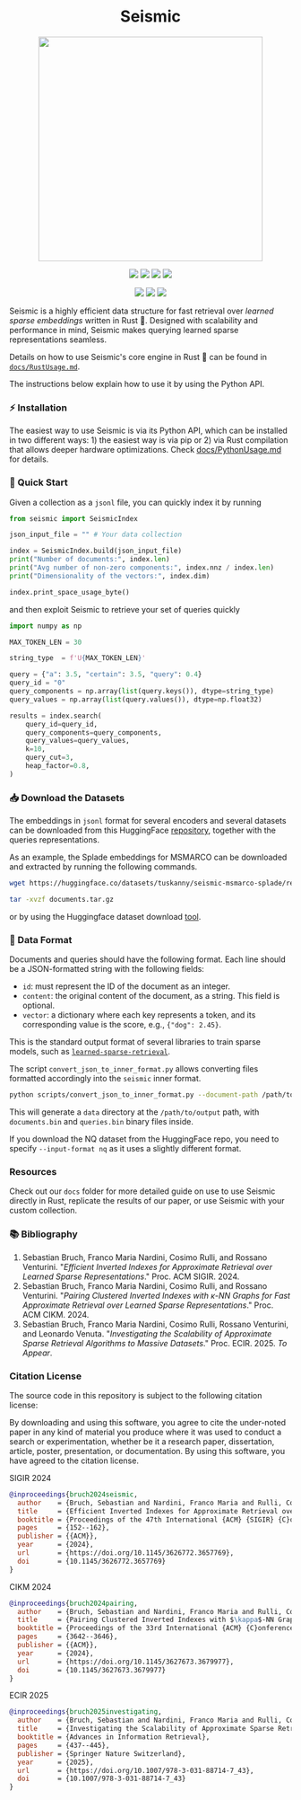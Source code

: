 <h1 align="center">Seismic</h1>
<p align="center">
    <img width="400px" src="https://raw.githubusercontent.com/TusKANNy/seismic/main/imgs/new_logo_seismic.webp" />
</p>

<p align="center">
    <a href="https://dl.acm.org/doi/pdf/10.1145/3626772.3657769"><img src="https://badgen.net/static/paper/SIGIR 2024/green" /></a>  
    <a href="https://dl.acm.org/doi/pdf/10.1145/3627673.3679977"><img src="https://badgen.net/static/paper/CIKM 2024/blue" /></a>
    <a href="https://arxiv.org/abs/2501.11628"><img src="https://badgen.net/static/paper/ECIR 2025/yellow" /></a>
    <a href="http://arxiv.org/abs/2404.18812"><img src="https://badgen.net/static/arXiv/2404.18812/red" /></a>
</p>

<p align="center">    
    <a href="https://crates.io/crates/seismic"><img src="https://badgen.infra.medigy.com/crates/v/seismic" /></a>
    <a href="https://crates.io/crates/seismic"><img src="https://badgen.infra.medigy.com/crates/d/seismic" /></a>
    <a href="LICENSE.md"><img src="https://badgen.net/static/license/MIT/blue" /></a>
</p>

Seismic is a highly efficient data structure for fast retrieval over *learned sparse embeddings* written in Rust 🦀. Designed with scalability and performance in mind, Seismic makes querying learned sparse representations seamless.

Details on how to use Seismic's core engine in Rust 🦀 can be found in [`docs/RustUsage.md`](docs/RustUsage.md).

The instructions below explain how to use it by using the Python API. 


### ⚡ Installation  

The easiest way to use Seismic is via its Python API, which can be installed in two different ways: 1) the easiest way is via pip or 2) via Rust compilation that allows deeper hardware optimizations. Check [docs/PythonUsage.md](docs/PythonUsage.md) for details.


### 🚀 Quick Start  
Given a collection as a `jsonl` file, you can quickly index it by running 
```python
from seismic import SeismicIndex

json_input_file = "" # Your data collection

index = SeismicIndex.build(json_input_file)
print("Number of documents:", index.len)
print("Avg number of non-zero components:", index.nnz / index.len)
print("Dimensionality of the vectors:", index.dim)

index.print_space_usage_byte()
```

and then exploit Seismic to retrieve your set of queries quickly

```python
import numpy as np

MAX_TOKEN_LEN = 30

string_type  = f'U{MAX_TOKEN_LEN}'

query = {"a": 3.5, "certain": 3.5, "query": 0.4}
query_id = "0"
query_components = np.array(list(query.keys()), dtype=string_type)
query_values = np.array(list(query.values()), dtype=np.float32)

results = index.search(
    query_id=query_id,
    query_components=query_components,
    query_values=query_values,
    k=10, 
    query_cut=3, 
    heap_factor=0.8,
)
```


### 📥 Download the Datasets  
The embeddings in ```jsonl```  format for several encoders and several datasets can be downloaded from this HuggingFace [repository](https://huggingface.co/collections/tuskanny/seismic-datasets-6610108d39c0f2299f20fc9b), together with the queries representations. 

As an example, the Splade embeddings for MSMARCO can be downloaded and extracted by running the following commands.

```bash
wget https://huggingface.co/datasets/tuskanny/seismic-msmarco-splade/resolve/main/documents.tar.gz?download=true -O documents.tar.gz 

tar -xvzf documents.tar.gz
```

or by using the Huggingface dataset download [tool](https://huggingface.co/docs/hub/en/datasets-downloading).


### 📄 Data Format  
Documents and queries should have the following format. Each line should be a JSON-formatted string with the following fields:
- `id`: must represent the ID of the document as an integer.
- `content`: the original content of the document, as a string. This field is optional. 
- `vector`: a dictionary where each key represents a token, and its corresponding value is the score, e.g., `{"dog": 2.45}`.

This is the standard output format of several libraries to train sparse models, such as [`learned-sparse-retrieval`](https://github.com/thongnt99/learned-sparse-retrieval).

The script ```convert_json_to_inner_format.py``` allows converting files formatted accordingly into the ```seismic``` inner format.

```bash
python scripts/convert_json_to_inner_format.py --document-path /path/to/document.jsonl --queries-path /path/to/queries.jsonl --output-dir /path/to/output 
```
This will generate a ```data``` directory at the ```/path/to/output``` path, with ```documents.bin``` and ```queries.bin``` binary files inside.

If you download the NQ dataset from the HuggingFace repo, you need to specify ```--input-format nq``` as it uses a slightly different format. 


### Resources
Check out our `docs` folder for more detailed guide on use to use Seismic directly in Rust, replicate the results of our paper, or use Seismic with your custom collection. 


### <a name="bib">📚 Bibliography</a>
1. Sebastian Bruch, Franco Maria Nardini, Cosimo Rulli, and Rossano Venturini. "*Efficient Inverted Indexes for Approximate Retrieval over Learned Sparse Representations*." Proc. ACM SIGIR. 2024. 
2. Sebastian Bruch, Franco Maria Nardini, Cosimo Rulli, and Rossano Venturini. "*Pairing Clustered Inverted Indexes with κ-NN Graphs for Fast Approximate Retrieval over Learned Sparse Representations*."  Proc. ACM CIKM. 2024.
3. Sebastian Bruch, Franco Maria Nardini, Cosimo Rulli, Rossano Venturini, and Leonardo Venuta. "*Investigating the Scalability of Approximate Sparse Retrieval Algorithms to Massive Datasets*." Proc. ECIR. 2025. *To Appear*. 


### Citation License
The source code in this repository is subject to the following citation license:

By downloading and using this software, you agree to cite the under-noted paper in any kind of material you produce where it was used to conduct a search or experimentation, whether be it a research paper, dissertation, article, poster, presentation, or documentation. By using this software, you have agreed to the citation license.

SIGIR 2024
```bibtex
@inproceedings{bruch2024seismic,
  author    = {Bruch, Sebastian and Nardini, Franco Maria and Rulli, Cosimo and Venturini, Rossano},
  title     = {Efficient Inverted Indexes for Approximate Retrieval over Learned Sparse Representations},
  booktitle = {Proceedings of the 47th International {ACM} {SIGIR} {C}onference on Research and Development in Information Retrieval ({SIGIR})},
  pages     = {152--162},
  publisher = {{ACM}},
  year      = {2024},
  url       = {https://doi.org/10.1145/3626772.3657769},
  doi       = {10.1145/3626772.3657769}
}
```

CIKM 2024
```bibtex 
@inproceedings{bruch2024pairing,
  author    = {Bruch, Sebastian and Nardini, Franco Maria and Rulli, Cosimo and Venturini, Rossano},
  title     = {Pairing Clustered Inverted Indexes with $\kappa$-NN Graphs for Fast Approximate Retrieval over Learned Sparse Representations},
  booktitle = {Proceedings of the 33rd International {ACM} {C}onference on {I}nformation and {K}nowledge {M}anagement ({CIKM})},
  pages     = {3642--3646},
  publisher = {{ACM}},
  year      = {2024},
  url       = {https://doi.org/10.1145/3627673.3679977},
  doi       = {10.1145/3627673.3679977}
}
```

ECIR 2025
```bibtex
@inproceedings{bruch2025investigating,
  author    = {Bruch, Sebastian and Nardini, Franco Maria and Rulli, Cosimo and Venturini, Rossano and Venuta, Leonardo},
  title     = {Investigating the Scalability of Approximate Sparse Retrieval Algorithms to Massive Datasets},
  booktitle = {Advances in Information Retrieval},
  pages     = {437--445},
  publisher = {Springer Nature Switzerland},
  year      = {2025},
  url       = {https://doi.org/10.1007/978-3-031-88714-7_43},
  doi       = {10.1007/978-3-031-88714-7_43}
}
```
